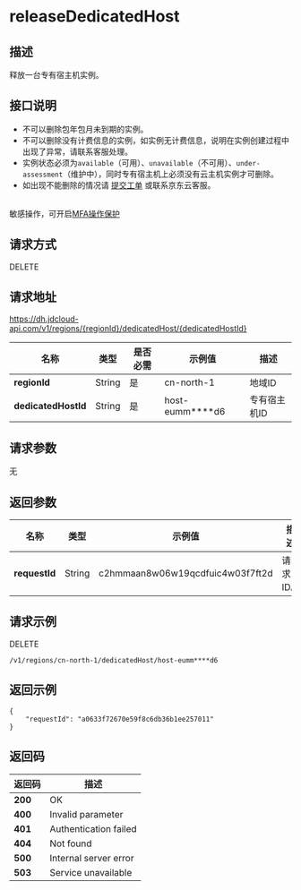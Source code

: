 # releaseDedicatedHost


## 描述
释放一台专有宿主机实例。

## 接口说明
- 不可以删除包年包月未到期的实例。
- 不可以删除没有计费信息的实例，如实例无计费信息，说明在实例创建过程中出现了异常，请联系客服处理。
- 实例状态必须为`available`（可用）、`unavailable`（不可用）、`under-assessment`（维护中），同时专有宿主机上必须没有云主机实例才可删除。<br>
- 如出现不能删除的情况请 [提交工单](https://ticket.jdcloud.com/applyorder/submit) 或联系京东云客服。

<br>敏感操作，可开启<a href="https://docs.jdcloud.com/cn/security-operation-protection/operation-protection">MFA操作保护</a>

## 请求方式
DELETE

## 请求地址
https://dh.jdcloud-api.com/v1/regions/{regionId}/dedicatedHost/{dedicatedHostId}

|名称|类型|是否必需|示例值|描述|
|---|---|---|---|---|
|**regionId**|String|是|cn-north-1 |地域ID|
|**dedicatedHostId**|String|是|host-eumm****d6 |专有宿主机ID|

## 请求参数
无


## 返回参数
|名称|类型|示例值|描述|
|---|---|---|---|
|**requestId**|String|c2hmmaan8w06w19qcdfuic4w03f7ft2d|请求ID。|

## 请求示例
DELETE

```
/v1/regions/cn-north-1/dedicatedHost/host-eumm****d6
```



## 返回示例
```
{
    "requestId": "a0633f72670e59f8c6db36b1ee257011"
}
```

## 返回码
|返回码|描述|
|---|---|
|**200**|OK|
|**400**|Invalid parameter|
|**401**|Authentication failed|
|**404**|Not found|
|**500**|Internal server error|
|**503**|Service unavailable|
